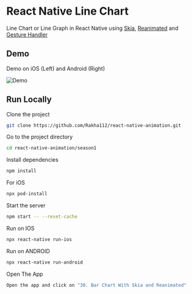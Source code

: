 # React Native Line Chart

Line Chart or Line Graph in React Native using [Skia](https://shopify.github.io/react-native-skia/docs/getting-started/installation/), [Reanimated](https://docs.swmansion.com/react-native-reanimated/) and [Gesture Handler](https://docs.swmansion.com/react-native-gesture-handler/docs/)

## Demo

Demo on iOS (Left) and Android (Right)

![Demo](https://github.com/Rakha112/react-native-animation/blob/main/season1/src/32-React-Native-Line-Chart/Demo.gif)

## Run Locally

Clone the project

```bash
git clone https://github.com/Rakha112/react-native-animation.git
```

Go to the project directory

```bash
cd react-native-animation/season1
```

Install dependencies

```bash
npm install
```

For iOS

```bash
npx pod-install
```

Start the server

```bash
npm start -- --reset-cache
```

Run on IOS

```bash
npx react-native run-ios
```

Run on ANDROID

```bash
npx react-native run-android
```

Open The App

```bash
Open the app and click on "30. Bar Chart With Skia and Reanimated"
```
